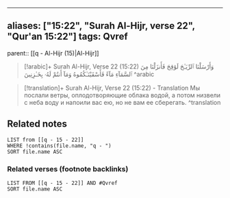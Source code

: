 
---
aliases: ["15:22", "Surah Al-Hijr, verse 22", "Qur'an 15:22"]
tags: Qvref
---

parent:: [[q - Al-Hijr (15)|Al-Hijr]]

> [!arabic]+ Surah Al-Hijr, Verse 22 (15:22)
> <span class="quran-arabic">وَأَرْسَلْنَا ٱلرِّيَـٰحَ لَوَٰقِحَ فَأَنزَلْنَا مِنَ ٱلسَّمَآءِ مَآءً فَأَسْقَيْنَـٰكُمُوهُ وَمَآ أَنتُمْ لَهُۥ بِخَـٰزِنِينَ</span>
^arabic

> [!translation]+ Surah Al-Hijr, Verse 22 (15:22) - Translation
> Мы послали ветры, оплодотворяющие облака водой, а потом низвели с неба воду и напоили вас ею, но не вам ее сберегать.
^translation



## Related notes
```dataview
LIST from [[q - 15 - 22]]
WHERE !contains(file.name, "q - ")
SORT file.name ASC
```

### Related verses (footnote backlinks)
```dataview
LIST FROM [[q - 15 - 22]] AND #Qvref
SORT file.name ASC
```

